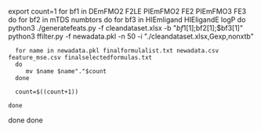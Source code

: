 
export count=1
for bf1 in DEmFMO2 F2LE PIEmFMO2 FE2 PIEmFMO3 FE3
do
  for bf2  in  mTDS numbtors
  do 
    for bf3 in HIEmligand HIEligandE logP
    do 
      python3 ./generatefeats.py  -f cleandataset.xlsx -b "$bf1[1];$bf2[1];$bf3[1]" 
      python3 ffilter.py -f newadata.pkl -n 50 -i "./cleandataset.xlsx,Gexp,nonxtb"
      
      for name in newadata.pkl finalformulalist.txt newadata.csv feature_mse.csv finalselectedformulas.txt
      do 
         mv $name $name"."$count
      done

      count=$((count+1))

    done
  done
done
